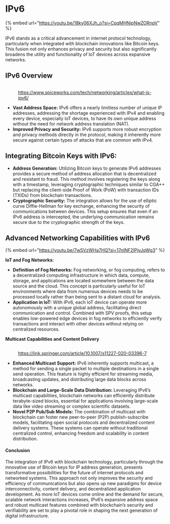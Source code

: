 # IPv6

{% embed url="https://youtu.be/18ky06XJh_o?si=CpqMHNipNwZORnpV" %}

IPv6 stands as a critical advancement in internet protocol technology, particularly when integrated with blockchain innovations like Bitcoin keys. This fusion not only enhances privacy and security but also significantly broadens the utility and functionality of IoT devices across expansive networks.

## **IPv6 Overview**

<figure><img src="../../.gitbook/assets/image.png" alt=""><figcaption><p><a href="https://www.spiceworks.com/tech/networking/articles/what-is-ipv6/">https://www.spiceworks.com/tech/networking/articles/what-is-ipv6/</a></p></figcaption></figure>

* **Vast Address Space:** IPv6 offers a nearly limitless number of unique IP addresses, addressing the shortage experienced with IPv4 and enabling every device, especially IoT devices, to have its own unique address without the need for network address translation (NAT).
* **Improved Privacy and Security:** IPv6 supports more robust encryption and privacy methods directly in the protocol, making it inherently more secure against certain types of attacks that are common with IPv4.

## **Integrating Bitcoin Keys with IPv6:**

* **Address Generation:** Utilizing Bitcoin keys to generate IPv6 addresses provides a secure method of address allocation that is decentralized and resistant to fraud. This method involves registering the keys along with a timestamp, leveraging cryptographic techniques similar to CGA++ but replacing the client-side Proof of Work (PoW) with transaction IDs (TXIDs) from blockchain transactions.
* **Cryptographic Security:** The integration allows for the use of elliptic curve Diffie-Hellman for key exchange, enhancing the security of communications between devices. This setup ensures that even if an IPv6 address is intercepted, the underlying communication remains secure due to the cryptographic strength of the keys.

## Advanced Networking Capabilities with IPv6

{% embed url="https://youtu.be/7wSVzWHa7HQ?si=17nINF2lPjvJqWg3" %}

**IoT and Fog Networks:**

* **Definition of Fog Networks:** Fog networking, or fog computing, refers to a decentralized computing infrastructure in which data, compute, storage, and applications are located somewhere between the data source and the cloud. This concept is particularly useful for IoT environments where data from numerous devices needs to be processed locally rather than being sent to a distant cloud for analysis.
* **Application in IoT:** With IPv6, each IoT device can operate more autonomously with a unique global address, facilitating direct communication and control. Combined with SPV proofs, this setup enables low-powered edge devices in fog networks to efficiently verify transactions and interact with other devices without relying on centralized resources.

**Multicast Capabilities and Content Delivery**

<figure><img src="../../.gitbook/assets/image (1).png" alt=""><figcaption><p><a href="https://link.springer.com/article/10.1007/s11227-020-03396-7">https://link.springer.com/article/10.1007/s11227-020-03396-7</a></p></figcaption></figure>

* **Enhanced Multicast Support:** IPv6 inherently supports multicast, a method for sending a single packet to multiple destinations in a single send operation. This feature is highly efficient for streaming media, broadcasting updates, and distributing large data blocks across networks.
* **Blockchain and Large-Scale Data Distribution:** Leveraging IPv6’s multicast capabilities, blockchain networks can efficiently distribute terabyte-sized blocks, essential for applications involving large-scale data like video streaming or complex scientific datasets.
* **Novel P2P Pub/Sub Models:** The combination of multicast with blockchain can foster new peer-to-peer (P2P) publish-subscribe models, facilitating open social protocols and decentralized content delivery systems. These systems can operate without traditional centralized control, enhancing freedom and scalability in content distribution.

#### Conclusion

The integration of IPv6 with blockchain technology, particularly through the innovative use of Bitcoin keys for IP address generation, presents transformative possibilities for the future of internet protocols and networked systems. This approach not only improves the security and efficiency of communications but also opens up new paradigms for device interconnectivity, content delivery, and decentralized application development. As more IoT devices come online and the demand for secure, scalable network interactions increases, IPv6’s expansive address space and robust multicast features combined with blockchain’s security and verifiability are set to play a pivotal role in shaping the next generation of digital infrastructure.
